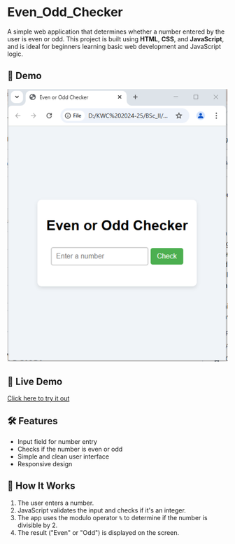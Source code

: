 # Even_Odd_Checker
A simple web application that determines whether a number entered by the user is even or odd. This project is built using **HTML**, **CSS**, and **JavaScript**, and is ideal for beginners learning basic web development and JavaScript logic.

## 📸 Demo
![Screenshot of Even-Odd Checker](https://github.com/shindesaloni/Even_Odd_Checker/blob/main/Even_odd.PNG) 

## 🚀 Live Demo
[Click here to try it out](https://github.com/shindesaloni/Even_Odd_Checker/blob/main/Even%20or%20Odd%20Checker%20-%20Google%20Chrome%202025-04-28%2014-52-52.mp4) <!-- Update this if you deploy it with GitHub Pages -->

## 🛠 Features
- Input field for number entry
- Checks if the number is even or odd
- Simple and clean user interface
- Responsive design

## 🧠 How It Works
1. The user enters a number.
2. JavaScript validates the input and checks if it's an integer.
3. The app uses the modulo operator `%` to determine if the number is divisible by 2.
4. The result ("Even" or "Odd") is displayed on the screen.

